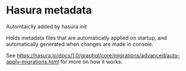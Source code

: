 # Hasura metadata

Automtaiclly added by hasura init

Holds metadata files that are automatically applied on startup, and automatically generated when changes are made in console.

See https://hasura.io/docs/1.0/graphql/core/migrations/advanced/auto-apply-migrations.html for more on how it works.

